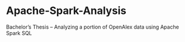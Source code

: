 # Apache-Spark-Analysis
Bachelor’s Thesis – Analyzing a portion of OpenAlex data using Apache Spark SQL
